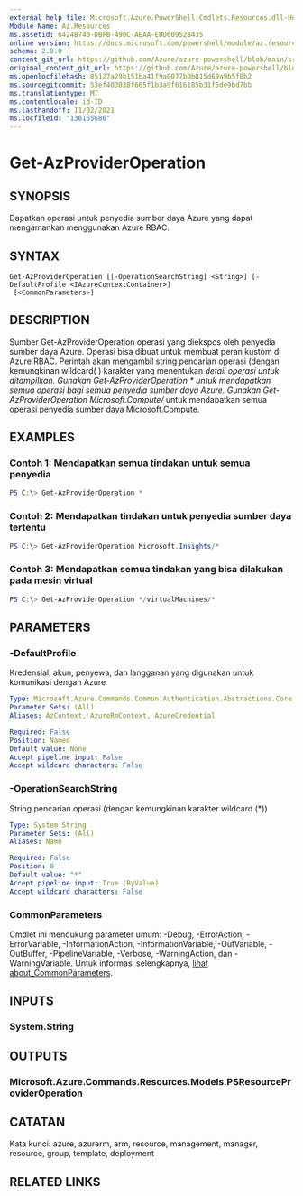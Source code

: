 ```yaml
---
external help file: Microsoft.Azure.PowerShell.Cmdlets.Resources.dll-Help.xml
Module Name: Az.Resources
ms.assetid: 6424B740-DBFB-490C-AEAA-EDD60952B435
online version: https://docs.microsoft.com/powershell/module/az.resources/get-azprovideroperation
schema: 2.0.0
content_git_url: https://github.com/Azure/azure-powershell/blob/main/src/Resources/Resources/help/Get-AzProviderOperation.md
original_content_git_url: https://github.com/Azure/azure-powershell/blob/main/src/Resources/Resources/help/Get-AzProviderOperation.md
ms.openlocfilehash: 85127a29b151ba41f9a0077b0b815d69a9b5f0b2
ms.sourcegitcommit: 53ef403038f665f1b3a9f616185b31f5de9bd7bb
ms.translationtype: MT
ms.contentlocale: id-ID
ms.lasthandoff: 11/02/2021
ms.locfileid: "136165686"
---
```

# Get-AzProviderOperation

## SYNOPSIS
Dapatkan operasi untuk penyedia sumber daya Azure yang dapat mengamankan menggunakan Azure RBAC.

## SYNTAX

```
Get-AzProviderOperation [[-OperationSearchString] <String>] [-DefaultProfile <IAzureContextContainer>]
 [<CommonParameters>]
```

## DESCRIPTION
Sumber Get-AzProviderOperation operasi yang diekspos oleh penyedia sumber daya Azure.
Operasi bisa dibuat untuk membuat peran kustom di Azure RBAC.
Perintah akan mengambil string pencarian operasi (dengan kemungkinan wildcard( ) karakter yang menentukan *detail operasi untuk ditampilkan. Gunakan Get-AzProviderOperation * untuk mendapatkan semua operasi bagi semua penyedia sumber daya Azure. Gunakan Get-AzProviderOperation Microsoft.Compute/* untuk mendapatkan semua operasi penyedia sumber daya Microsoft.Compute.

## EXAMPLES

### Contoh 1: Mendapatkan semua tindakan untuk semua penyedia
```powershell
PS C:\> Get-AzProviderOperation *
```

### Contoh 2: Mendapatkan tindakan untuk penyedia sumber daya tertentu
```powershell
PS C:\> Get-AzProviderOperation Microsoft.Insights/*
```

### Contoh 3: Mendapatkan semua tindakan yang bisa dilakukan pada mesin virtual
```powershell
PS C:\> Get-AzProviderOperation */virtualMachines/*
```

## PARAMETERS

### -DefaultProfile
Kredensial, akun, penyewa, dan langganan yang digunakan untuk komunikasi dengan Azure

```yaml
Type: Microsoft.Azure.Commands.Common.Authentication.Abstractions.Core.IAzureContextContainer
Parameter Sets: (All)
Aliases: AzContext, AzureRmContext, AzureCredential

Required: False
Position: Named
Default value: None
Accept pipeline input: False
Accept wildcard characters: False
```

### -OperationSearchString
String pencarian operasi (dengan kemungkinan karakter wildcard (*))

```yaml
Type: System.String
Parameter Sets: (All)
Aliases: Name

Required: False
Position: 0
Default value: "*"
Accept pipeline input: True (ByValue)
Accept wildcard characters: False
```

### CommonParameters
Cmdlet ini mendukung parameter umum: -Debug, -ErrorAction, -ErrorVariable, -InformationAction, -InformationVariable, -OutVariable, -OutBuffer, -PipelineVariable, -Verbose, -WarningAction, dan -WarningVariable. Untuk informasi selengkapnya, [lihat about_CommonParameters](http://go.microsoft.com/fwlink/?LinkID=113216).

## INPUTS

### System.String

## OUTPUTS

### Microsoft.Azure.Commands.Resources.Models.PSResourceProviderOperation

## CATATAN
Kata kunci: azure, azurerm, arm, resource, management, manager, resource, group, template, deployment

## RELATED LINKS
